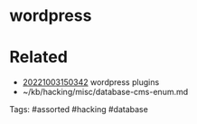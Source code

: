 # wordpress

# Related
- [20221003150342](/zet/20221003150342/README.md) wordpress plugins
- ~/kb/hacking/misc/database-cms-enum.md

Tags:
    #assorted #hacking #database
